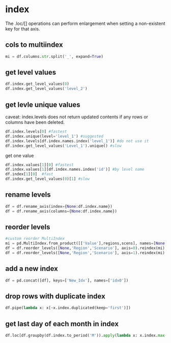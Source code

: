 # index

The .loc/[] operations can perform enlargement when setting a non-existent key for that axis.

## cols to multiindex
```python
mi = df.columns.str.split('_', expand=True)
```

## get level values
```python
df.index.get_level_values(0)
df.index.get_level_values('level_2')
```

## get levle unique values
caveat:  index.levels does not return updated contents if any rows or columns have been deleted.
```python
df.index.levels[0] #fastest
df.index.unique(level='level_1') #suggested
df.index.levels[df.index.names.index('level_1')] #do not use it
df.index.get_level_values('Level_1').unique() #slow
```

get one value
```python
df.index.values[1][0] #fastest
df.index.values[1][df.index.names.index('id')] #by level name
df.index[1][0]  #fast
df.index.get_level_values(0)[1] #slow
```

## rename levels
```python
df = df.rename_axis(index={None:df.index.name})
df = df.rename_axis(columns={None:df.index.name})
```

## reorder levels
```python
#custom reorder MultiIndex
mi = pd.MultiIndex.from_product([['Value'],regions,scens], names=[None,'Region','Scenario'])
df = df.reorder_levels([None,'Region','Scenario'], axis=0).reindex(mi) #index (default)
df = df.reorder_levels([None,'Region','Scenario'], axis=1).reindex(mi) #columns
```

## add a new index
```python
df = pd.concat([df], keys=['New_Idx'], names=['idx0'])
```

## drop rows with duplicate index
```python
df.pipe(lambda x: x[~x.index.duplicated(keep='first')])
```

## get last day of each month in index
```python
df.loc[df.groupby(df.index.to_period('M')).apply(lambda x: x.index.max())]
```
